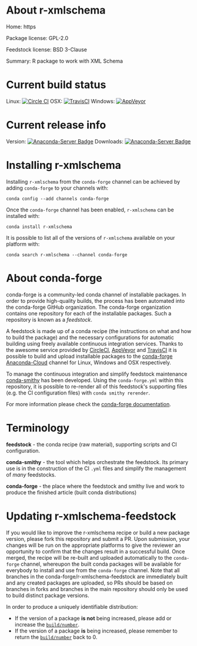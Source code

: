 About r-xmlschema
=================

Home: https

Package license: GPL-2.0

Feedstock license: BSD 3-Clause

Summary: R package to work with XML Schema



Current build status
====================

Linux: [![Circle CI](https://circleci.com/gh/conda-forge/r-xmlschema-feedstock.svg?style=shield)](https://circleci.com/gh/conda-forge/r-xmlschema-feedstock)
OSX: [![TravisCI](https://travis-ci.org/conda-forge/r-xmlschema-feedstock.svg?branch=master)](https://travis-ci.org/conda-forge/r-xmlschema-feedstock)
Windows: [![AppVeyor](https://ci.appveyor.com/api/projects/status/github/conda-forge/r-xmlschema-feedstock?svg=True)](https://ci.appveyor.com/project/conda-forge/r-xmlschema-feedstock/branch/master)

Current release info
====================
Version: [![Anaconda-Server Badge](https://anaconda.org/conda-forge/r-xmlschema/badges/version.svg)](https://anaconda.org/conda-forge/r-xmlschema)
Downloads: [![Anaconda-Server Badge](https://anaconda.org/conda-forge/r-xmlschema/badges/downloads.svg)](https://anaconda.org/conda-forge/r-xmlschema)

Installing r-xmlschema
======================

Installing `r-xmlschema` from the `conda-forge` channel can be achieved by adding `conda-forge` to your channels with:

```
conda config --add channels conda-forge
```

Once the `conda-forge` channel has been enabled, `r-xmlschema` can be installed with:

```
conda install r-xmlschema
```

It is possible to list all of the versions of `r-xmlschema` available on your platform with:

```
conda search r-xmlschema --channel conda-forge
```


About conda-forge
=================

conda-forge is a community-led conda channel of installable packages.
In order to provide high-quality builds, the process has been automated into the
conda-forge GitHub organization. The conda-forge organization contains one repository
for each of the installable packages. Such a repository is known as a *feedstock*.

A feedstock is made up of a conda recipe (the instructions on what and how to build
the package) and the necessary configurations for automatic building using freely
available continuous integration services. Thanks to the awesome service provided by
[CircleCI](https://circleci.com/), [AppVeyor](http://www.appveyor.com/)
and [TravisCI](https://travis-ci.org/) it is possible to build and upload installable
packages to the [conda-forge](https://anaconda.org/conda-forge)
[Anaconda-Cloud](http://docs.anaconda.org/) channel for Linux, Windows and OSX respectively.

To manage the continuous integration and simplify feedstock maintenance
[conda-smithy](http://github.com/conda-forge/conda-smithy) has been developed.
Using the ``conda-forge.yml`` within this repository, it is possible to re-render all of
this feedstock's supporting files (e.g. the CI configuration files) with ``conda smithy rerender``.

For more information please check the [conda-forge documentation](https://conda-forge.org/docs/).

Terminology
===========

**feedstock** - the conda recipe (raw material), supporting scripts and CI configuration.

**conda-smithy** - the tool which helps orchestrate the feedstock.
                   Its primary use is in the construction of the CI ``.yml`` files
                   and simplify the management of *many* feedstocks.

**conda-forge** - the place where the feedstock and smithy live and work to
                  produce the finished article (built conda distributions)


Updating r-xmlschema-feedstock
==============================

If you would like to improve the r-xmlschema recipe or build a new
package version, please fork this repository and submit a PR. Upon submission,
your changes will be run on the appropriate platforms to give the reviewer an
opportunity to confirm that the changes result in a successful build. Once
merged, the recipe will be re-built and uploaded automatically to the
`conda-forge` channel, whereupon the built conda packages will be available for
everybody to install and use from the `conda-forge` channel.
Note that all branches in the conda-forge/r-xmlschema-feedstock are
immediately built and any created packages are uploaded, so PRs should be based
on branches in forks and branches in the main repository should only be used to
build distinct package versions.

In order to produce a uniquely identifiable distribution:
 * If the version of a package **is not** being increased, please add or increase
   the [``build/number``](http://conda.pydata.org/docs/building/meta-yaml.html#build-number-and-string).
 * If the version of a package **is** being increased, please remember to return
   the [``build/number``](http://conda.pydata.org/docs/building/meta-yaml.html#build-number-and-string)
   back to 0.